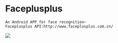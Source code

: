 # Faceplusplus
    An Android APP for face recognition~
    Faceplusplus API:http://www.faceplusplus.com.cn/
![](https://github.com/Chanstk/Faceplusplus/raw/master/device-2016-02-14-152011.png)
